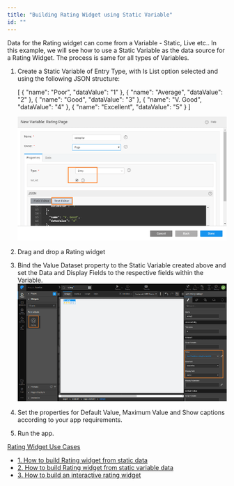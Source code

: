 ```yaml
---
title: "Building Rating Widget using Static Variable"
id: ""
---
```


Data for the Rating widget can come from a Variable - Static, Live etc.. In this example, we will see how to use a Static Variable as the data source for a Rating Widget. The process is same for all types of Variables.

1. Create a Static Variable of Entry Type, with Is List option selected and using the following JSON structure:
    
    \[
      {
        "name": "Poor",
        "dataValue": "1"
      },
      {
        "name": "Average",
        "dataValue": "2"
      },
      {
        "name": "Good",
        "dataValue": "3"
      },
      {
        "name": "V. Good",
        "dataValue": "4"
      },
      {
        "name": "Excellent",
        "dataValue": "5"
      }
    \]
    
    [![rating_usage_statvar](../assets/rating_usage_statvar.png)](../assets/rating_usage_statvar.png)
2. Drag and drop a Rating widget
3. Bind the Value Dataset property to the Static Variable created above and set the Data and Display Fields to the respective fields within the Variable. [![rating_usage_statvar_bind](../assets/rating_usage_statvar_bind.png)](../assets/rating_usage_statvar_bind.png)
4. Set the properties for Default Value, Maximum Value and Show captions according to your app requirements.
5. Run the app.

[Rating Widget Use Cases](/learn/app-development/widgets/form-widgets/rating-widget/#use-cases)

- [1\. How to build Rating widget from static data](/learn/how-tos/rating-widget-using-static-data/)
- [2\. How to build Rating widget from static variable data](/learn/how-tos/rating-widget-using-static-variable/)
- [3\. How to build an interactive rating widget](/learn/how-tos/rating-widget-interactive/)
